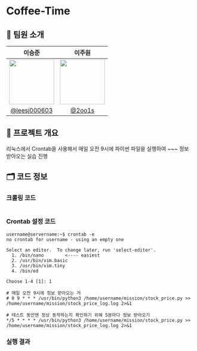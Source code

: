 # Coffee-Time

## 👥 팀원 소개

| 이승준 | 이주원 |
|:-----------:|:-----------:|
| <img width="120px" src="https://avatars.githubusercontent.com/leesj000603"/> | <img width="120px" src="https://avatars.githubusercontent.com/2oo1s"/> |
| [@leesj000603](https://github.com/leesj000603) | [@2oo1s](https://github.com/2oo1s) |

## 📌 프로젝트 개요

리눅스에서 Crontab을 사용해서 매일 오전 9시에 파이썬 파일을 실행하여 ~~~ 정보 받아오는 실습 진행

## 🗂 코드 정보

### 크롤링 코드

```python

```

### Crontab 설정 코드

```shell
username@servername:~$ crontab -e
no crontab for username - using an empty one

Select an editor.  To change later, run 'select-editor'.
  1. /bin/nano        <---- easiest
  2. /usr/bin/vim.basic
  3. /usr/bin/vim.tiny
  4. /bin/ed

Choose 1-4 [1]: 1

# 매일 오전 9시에 정보 받아오는 거
# 0 9 * * * /usr/bin/python3 /home/username/mission/stock_price.py >> /home/username/mission/stock_price_log.log 2>&1

# 테스트 동안엔 정상 동작하는지 확인하기 위해 5분마다 정보 받아오기
*/5 * * * * /usr/bin/python3 /home/username/mission/stock_price.py >> /home/username/mission/stock_price_log.log 2>&1
```

### 실행 결과
